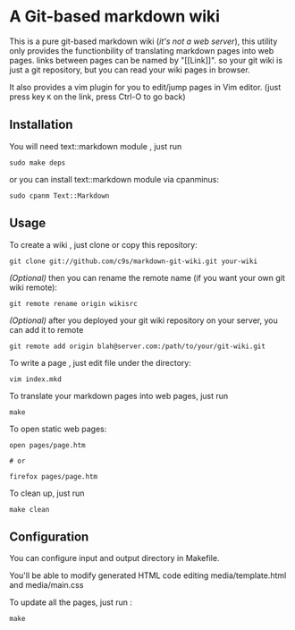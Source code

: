 
# A Git-based markdown wiki 

This is a pure git-based markdown wiki (_it's not a web server_), this utility
only provides the functionbility of translating markdown pages into web pages.
links between pages can be named by "[[Link]]". so your git wiki is just a git
repository, but you can read your wiki pages in browser.

It also provides a vim plugin for you to edit/jump pages in Vim editor. (just
press key `K` on the link, press Ctrl-O to go back)

## Installation

You will need text::markdown module , just run 

    sudo make deps

or you can install text::markdown module via cpanminus:

    sudo cpanm Text::Markdown

## Usage

To create a wiki , just clone or copy this repository:

    git clone git://github.com/c9s/markdown-git-wiki.git your-wiki

*(Optional)* then you can rename the remote name (if you want your own git wiki remote):

    git remote rename origin wikisrc

*(Optional)* after you deployed your git wiki repository on your server, you can add it to remote

    git remote add origin blah@server.com:/path/to/your/git-wiki.git

To write a page , just edit file under the directory:

    vim index.mkd

To translate your markdown pages into web pages, just run 

    make 

To open static web pages:

    open pages/page.htm

    # or
    
    firefox pages/page.htm

To clean up, just run

    make clean

## Configuration

You can configure input and output directory in Makefile.

You'll be able to modify generated HTML code editing media/template.html and media/main.css

To update all the pages, just run :

    make
